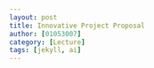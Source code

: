 ```yaml
---
layout: post
title: Innovative Project Proposal
author: [01053007]
category: [Lecture]
tags: [jekyll, ai]
---
```


